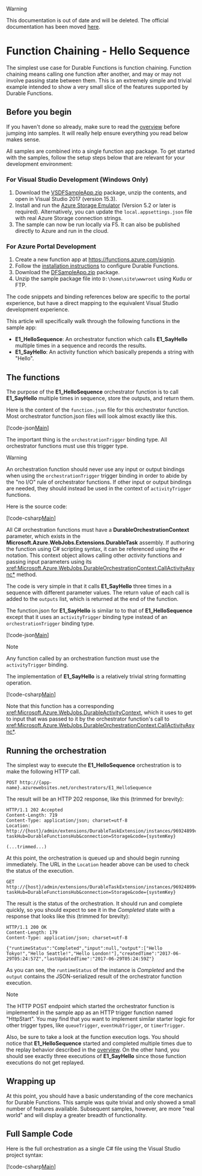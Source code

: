 > [!WARNING]
> This documentation is out of date and will be deleted. The official documentation has been moved [here](https://docs.microsoft.com/en-us/azure/azure-functions/durable-functions-sequence).

# Function Chaining - Hello Sequence
The simplest use case for Durable Functions is function chaining. Function chaining means calling one function after another, and may or may not involve passing state between them. This is an extremely simple and trivial example intended to show a very small slice of the features supported by Durable Functions.

## Before you begin
If you haven't done so already, make sure to read the [overview](~/articles/overview.md) before jumping into samples. It will really help ensure everything you read below makes sense.

All samples are combined into a single function app package. To get started with the samples, follow the setup steps below that are relevant for your development environment:

### For Visual Studio Development (Windows Only)
1. Download the [VSDFSampleApp.zip](~/files/VSDFSampleApp.zip) package, unzip the contents, and open in Visual Studio 2017 (version 15.3).
2. Install and run the [Azure Storage Emulator](https://docs.microsoft.com/en-us/azure/storage/storage-use-emulator) (Version 5.2 or later is required). Alternatively, you can update the `local.appsettings.json` file with real Azure Storage connection strings.
3. The sample can now be run locally via F5. It can also be published directly to Azure and run in the cloud.

### For Azure Portal Development
1. Create a new function app at https://functions.azure.com/signin.
2. Follow the [installation instructions](~/articles/installation.md) to configure Durable Functions.
3. Download the [DFSampleApp.zip](~/files/DFSampleApp.zip) package.
4. Unzip the sample package file into `D:\home\site\wwwroot` using Kudu or FTP.

The code snippets and binding references below are specific to the portal experience, but have a direct mapping to the equivalent Visual Studio development experience.

This article will specifically walk through the following functions in the sample app:

* **E1_HelloSequence**: An orchestrator function which calls **E1_SayHello** multiple times in a sequence and records the results.
* **E1_SayHello**: An activity function which basically prepends a string with "Hello".

## The functions
The purpose of the **E1_HelloSequence** orchestrator function is to call **E1_SayHello** multiple times in sequence, store the outputs, and return them.

Here is the content of the `function.json` file for this orchestrator function. Most orchestrator function.json files will look almost exactly like this.

[!code-json[Main](~/../samples/csx/E1_HelloSequence/function.json)]

The important thing is the `orchestrationTrigger` binding type. All orchestrator functions must use this trigger type.

> [!WARNING]
> An orchestration function should never use any input or output bindings when using the `orchestrationTrigger` trigger binding in order to abide by the "no I/O" rule of orchestrator functions. If other input or output bindings are needed, they should instead be used in the context of `activityTrigger` functions.

Here is the source code:

[!code-csharp[Main](~/../samples/csx/E1_HelloSequence/run.csx)]

All C# orchestration functions must have a **DurableOrchestrationContext** parameter, which exists in the **Microsoft.Azure.WebJobs.Extensions.DurableTask** assembly. If authoring the function using C# scripting syntax, it can be referenced using the `#r` notation. This context object allows calling other *activity* functions and passing input parameters using its <xref:Microsoft.Azure.WebJobs.DurableOrchestrationContext.CallActivityAsync*> method.

The code is very simple in that it calls **E1_SayHello** three times in a sequence with different parameter values. The return value of each call is added to the `outputs` list, which is returned at the end of the function.

The function.json for **E1_SayHello** is similar to to that of **E1_HelloSequence** except that it uses an `activityTrigger` binding type instead of an `orchestrationTrigger` binding type.

[!code-json[Main](~/../samples/csx/E1_SayHello/function.json)]

> [!NOTE]
Any function called by an orchestration function must use the `activityTrigger` binding.

The implementation of **E1_SayHello** is a relatively trivial string formatting operation.

[!code-csharp[Main](~/../samples/csx/E1_SayHello/run.csx)]

Note that this function has a corresponding <xref:Microsoft.Azure.WebJobs.DurableActivityContext>, which it uses to get to input that was passed to it by the orchestrator function's call to <xref:Microsoft.Azure.WebJobs.DurableOrchestrationContext.CallActivityAsync*>.

## Running the orchestration
The simplest way to execute the **E1_HelloSequence** orchestration is to make the following HTTP call.

```plaintext
POST http://{app-name}.azurewebsites.net/orchestrators/E1_HelloSequence
```
The result will be an HTTP 202 response, like this (trimmed for brevity):

```plaintext
HTTP/1.1 202 Accepted
Content-Length: 719
Content-Type: application/json; charset=utf-8
Location: http://{host}/admin/extensions/DurableTaskExtension/instances/96924899c16d43b08a536de376ac786b?taskHub=DurableFunctionsHub&connection=Storage&code={systemKey}

(...trimmed...)
```

At this point, the orchestration is queued up and should begin running immediately. The URL in the `Location` header above can be used to check the status of the execution.

```plaintext
GET http://{host}/admin/extensions/DurableTaskExtension/instances/96924899c16d43b08a536de376ac786b?taskHub=DurableFunctionsHub&connection=Storage&code={systemKey}
```

The result is the status of the orchestration. It should run and complete quickly, so you should expect to see it in the *Completed* state with a response that looks like this (trimmed for brevity):

```plaintext
HTTP/1.1 200 OK
Content-Length: 179
Content-Type: application/json; charset=utf-8

{"runtimeStatus":"Completed","input":null,"output":["Hello Tokyo!","Hello Seattle!","Hello London!"],"createdTime":"2017-06-29T05:24:57Z","lastUpdatedTime":"2017-06-29T05:24:59Z"}
```

As you can see, the `runtimeStatus` of the instance is *Completed* and the `output` contains the JSON-serialized result of the orchestrator function execution.

> [!NOTE]
> The HTTP POST endpoint which started the orchestrator function is implemented in the sample app as an HTTP trigger function named "HttpStart". You may find that you want to implement similar starter logic for other trigger types, like `queueTrigger`, `eventHubTrigger`, or `timerTrigger`.

Also, be sure to take a look at the function execution logs. You should notice that **E1_HelloSequence** started and completed multiple times due to the replay behavior described in the [overview](~/articles/overview.md). On the other hand, you should see exactly three executions of **E1_SayHello** since those function executions do not get replayed.

## Wrapping up
At this point, you should have a basic understanding of the core mechanics for Durable Functions. This sample was quite trivial and only showed a small number of features available. Subsequent samples, however, are more "real world" and will display a greater breadth of functionality.

## Full Sample Code
Here is the full orchestration as a single C# file using the Visual Studio project syntax:

[!code-csharp[Main](~/../samples/precompiled/HelloSequence.cs)]
